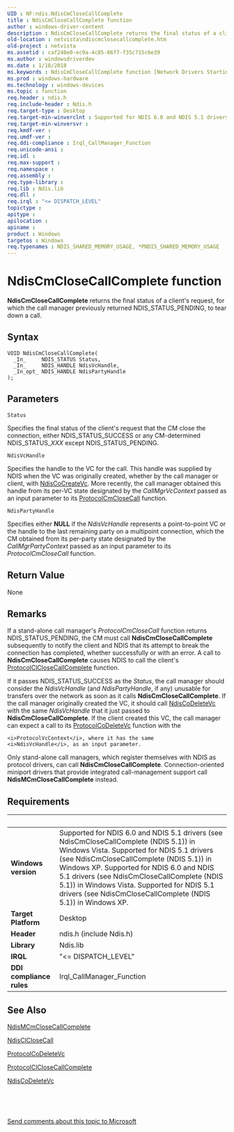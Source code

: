 ```yaml
---
UID : NF:ndis.NdisCmCloseCallComplete
title : NdisCmCloseCallComplete function
author : windows-driver-content
description : NdisCmCloseCallComplete returns the final status of a client's request, for which the call manager previously returned NDIS_STATUS_PENDING, to tear down a call.
old-location : netvista\ndiscmclosecallcomplete.htm
old-project : netvista
ms.assetid : caf248e0-ec9a-4c85-86f7-f35c715c6e39
ms.author : windowsdriverdev
ms.date : 1/18/2018
ms.keywords : NdisCmCloseCallComplete function [Network Drivers Starting with Windows Vista], netvista.ndiscmclosecallcomplete, ndis/NdisCmCloseCallComplete, NdisCmCloseCallComplete, condis_call_manager_ref_9380a315-f44c-4f6d-914f-480408c8d804.xml
ms.prod : windows-hardware
ms.technology : windows-devices
ms.topic : function
req.header : ndis.h
req.include-header : Ndis.h
req.target-type : Desktop
req.target-min-winverclnt : Supported for NDIS 6.0 and NDIS 5.1 drivers (see    NdisCmCloseCallComplete (NDIS   5.1)) in Windows Vista. Supported for NDIS 5.1 drivers (see    NdisCmCloseCallComplete (NDIS   5.1)) in Windows XP.
req.target-min-winversvr : 
req.kmdf-ver : 
req.umdf-ver : 
req.ddi-compliance : Irql_CallManager_Function
req.unicode-ansi : 
req.idl : 
req.max-support : 
req.namespace : 
req.assembly : 
req.type-library : 
req.lib : Ndis.lib
req.dll : 
req.irql : "<= DISPATCH_LEVEL"
topictype : 
apitype : 
apilocation : 
apiname : 
product : Windows
targetos : Windows
req.typenames : NDIS_SHARED_MEMORY_USAGE, *PNDIS_SHARED_MEMORY_USAGE
---
```



# NdisCmCloseCallComplete function
<b>NdisCmCloseCallComplete</b> returns the final status of a client's request, for which the call manager
  previously returned NDIS_STATUS_PENDING, to tear down a call.

## Syntax

````
VOID NdisCmCloseCallComplete(
  _In_     NDIS_STATUS Status,
  _In_     NDIS_HANDLE NdisVcHandle,
  _In_opt_ NDIS_HANDLE NdisPartyHandle
);
````

## Parameters

`Status`

Specifies the final status of the client's request that the CM close the connection, either
     NDIS_STATUS_SUCCESS or any CM-determined NDIS_STATUS_<i>XXX</i> except NDIS_STATUS_PENDING.

`NdisVcHandle`

Specifies the handle to the VC for the call. This handle was supplied by NDIS when the VC was
     originally created, whether by the call manager or client, with 
     <a href="..\ndis\nf-ndis-ndiscocreatevc.md">NdisCoCreateVc</a>. More recently, the call
     manager obtained this handle from its per-VC state designated by the 
     <i>CallMgrVcContext</i> passed as an input parameter to its 
     <a href="..\ndis\nc-ndis-protocol_cm_close_call.md">
     ProtocolCmCloseCall</a> function.

`NdisPartyHandle`

Specifies either <b>NULL</b> if the 
     <i>NdisVcHandle</i> represents a point-to-point VC or the handle to the last remaining party on a
     multipoint connection, which the CM obtained from its per-party state designated by the 
     <i>CallMgrPartyContext</i> passed as an input parameter to its 
     <i>ProtocolCmCloseCall</i> function.


## Return Value

None

## Remarks

If a stand-alone call manager's 
    <i>ProtocolCmCloseCall</i> function returns NDIS_STATUS_PENDING, the CM must call 
    <b>NdisCmCloseCallComplete</b> subsequently to notify the client and NDIS that its attempt to break the
    connection has completed, whether successfully or with an error. A call to 
    <b>NdisCmCloseCallComplete</b> causes NDIS to call the client's 
    <a href="..\ndis\nc-ndis-protocol_cl_close_call_complete.md">
    ProtocolClCloseCallComplete</a> function.

If it passes NDIS_STATUS_SUCCESS as the 
    <i>Status</i>, the call manager should consider the 
    <i>NdisVcHandle</i> (and 
    <i>NdisPartyHandle</i>, if any) unusable for transfers over the network as soon as it calls 
    <b>NdisCmCloseCallComplete</b>. If the call manager originally created the VC, it should call 
    <a href="..\ndis\nf-ndis-ndiscodeletevc.md">NdisCoDeleteVc</a> with the same 
    <i>NdisVcHandle</i> that it just passed to 
    <b>NdisCmCloseCallComplete</b>. If the client created this VC, the call manager can expect a call to its 
    <a href="..\ndis\nc-ndis-protocol_co_delete_vc.md">ProtocolCoDeleteVc</a> function with the
    
    <i>ProtocolVcContext</i>, where it has the same 
    <i>NdisVcHandle</i>, as an input parameter.

Only stand-alone call managers, which register themselves with NDIS as protocol drivers, can call 
    <b>NdisCmCloseCallComplete</b>. Connection-oriented miniport drivers that provide integrated
    call-management support call 
    <b>NdisMCmCloseCallComplete</b> instead.

## Requirements
| &nbsp; | &nbsp; |
| ---- |:---- |
| **Windows version** | Supported for NDIS 6.0 and NDIS 5.1 drivers (see    NdisCmCloseCallComplete (NDIS   5.1)) in Windows Vista. Supported for NDIS 5.1 drivers (see    NdisCmCloseCallComplete (NDIS   5.1)) in Windows XP. Supported for NDIS 6.0 and NDIS 5.1 drivers (see    NdisCmCloseCallComplete (NDIS   5.1)) in Windows Vista. Supported for NDIS 5.1 drivers (see    NdisCmCloseCallComplete (NDIS   5.1)) in Windows XP. |
| **Target Platform** | Desktop |
| **Header** | ndis.h (include Ndis.h) |
| **Library** | Ndis.lib |
| **IRQL** | "<= DISPATCH_LEVEL" |
| **DDI compliance rules** | Irql_CallManager_Function |

## See Also

<a href="..\ndis\nf-ndis-ndismcmclosecallcomplete.md">NdisMCmCloseCallComplete</a>

<a href="..\ndis\nf-ndis-ndisclclosecall.md">NdisClCloseCall</a>

<a href="..\ndis\nc-ndis-protocol_co_delete_vc.md">ProtocolCoDeleteVc</a>

<a href="..\ndis\nc-ndis-protocol_cl_close_call_complete.md">ProtocolClCloseCallComplete</a>

<a href="..\ndis\nf-ndis-ndiscodeletevc.md">NdisCoDeleteVc</a>

 

 

<a href="mailto:wsddocfb@microsoft.com?subject=Documentation%20feedback [netvista\netvista]:%20NdisCmCloseCallComplete function%20 RELEASE:%20(1/18/2018)&amp;body=%0A%0APRIVACY STATEMENT%0A%0AWe use your feedback to improve the documentation. We don't use your email address for any other purpose, and we'll remove your email address from our system after the issue that you're reporting is fixed. While we're working to fix this issue, we might send you an email message to ask for more info. Later, we might also send you an email message to let you know that we've addressed your feedback.%0A%0AFor more info about Microsoft's privacy policy, see http://privacy.microsoft.com/en-us/default.aspx." title="Send comments about this topic to Microsoft">Send comments about this topic to Microsoft</a>